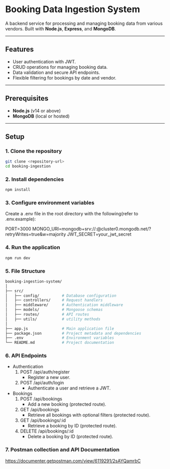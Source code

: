 # Booking Data Ingestion System

A backend service for processing and managing booking data from various vendors. Built with **Node.js**, **Express**, and **MongoDB**.

---

## Features

- User authentication with JWT.
- CRUD operations for managing booking data.
- Data validation and secure API endpoints.
- Flexible filtering for bookings by date and vendor.

---

## Prerequisites

- **Node.js** (v14 or above)
- **MongoDB** (local or hosted)

---

## Setup

### 1. Clone the repository

```bash
git clone <repository-url>
cd booking-ingestion
```

### 2. Install dependencies

```bash
npm install
```

### 3. Configure environment variables

Create a .env file in the root directory with the following(refer to .env.example):

PORT=3000
MONGO_URI=mongodb+srv://<username>:<password>@cluster0.mongodb.net/<dbname>?retryWrites=true&w=majority
JWT_SECRET=your_jwt_secret

### 4. Run the application

```bash
npm run dev
```

### 5. File Structure

```bash
booking-ingestion-system/
│
├── src/
│   ├── config/          # Database configuration
│   ├── controllers/     # Request handlers
│   ├── middleware/      # Authentication middleware
│   ├── models/          # Mongoose schemas
│   ├── routes/          # API routes
│   ├── utils/           # utility methods
│
├── app.js               # Main application file
├── package.json         # Project metadata and dependencies
├── .env                 # Environment variables
└── README.md            # Project documentation
```

### 6. API Endpoints

- Authentication
  1. POST /api/auth/register
     - Register a new user.
  2. POST /api/auth/login
     - Authenticate a user and retrieve a JWT.
- Bookings
  1. POST /api/bookings
     - Add a new booking (protected route).
  2. GET /api/bookings
     - Retrieve all bookings with optional filters (protected route).
  3. GET /api/bookings/:id
     - Retrieve a booking by ID (protected route).
  4. DELETE /api/bookings/:id
     - Delete a booking by ID (protected route).

### 7. Postman collection and API Documentation

https://documenter.getpostman.com/view/6119291/2sAYQamrbC
